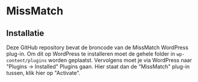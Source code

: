 # MissMatch
## Installatie
Deze GitHub repository bevat de broncode van de MissMatch WordPress plug-in. Om dit op WordPress te
installeren moet de gehele folder in `wp-content/plugins` worden geplaatst. Vervolgens moet je via
WordPress naar "Plugins -> Installed" Plugins gaan. Hier staat dan de "MissMatch" plug-in tussen,
klik hier op "Activate".
